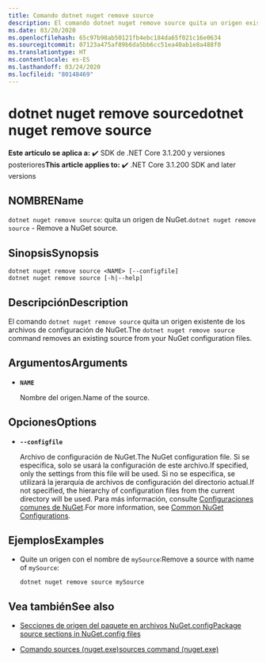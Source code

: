 ```yaml
---
title: Comando dotnet nuget remove source
description: El comando dotnet nuget remove source quita un origen existente de los archivos de configuración de NuGet.
ms.date: 03/20/2020
ms.openlocfilehash: 65c97b98ab50121fb4ebc184da65f021c16e0634
ms.sourcegitcommit: 07123a475af89b6da5bb6cc51ea40ab1e8a488f0
ms.translationtype: HT
ms.contentlocale: es-ES
ms.lasthandoff: 03/24/2020
ms.locfileid: "80148469"
---
```

# <a name="dotnet-nuget-remove-source"></a><span data-ttu-id="b0e21-103">dotnet nuget remove source</span><span class="sxs-lookup"><span data-stu-id="b0e21-103">dotnet nuget remove source</span></span>

<span data-ttu-id="b0e21-104">**Este artículo se aplica a:** ✔️ SDK de .NET Core 3.1.200 y versiones posteriores</span><span class="sxs-lookup"><span data-stu-id="b0e21-104">**This article applies to:** ✔️ .NET Core 3.1.200 SDK and later versions</span></span>

## <a name="name"></a><span data-ttu-id="b0e21-105">NOMBRE</span><span class="sxs-lookup"><span data-stu-id="b0e21-105">Name</span></span>

<span data-ttu-id="b0e21-106">`dotnet nuget remove source`: quita un origen de NuGet.</span><span class="sxs-lookup"><span data-stu-id="b0e21-106">`dotnet nuget remove source` - Remove a NuGet source.</span></span>

## <a name="synopsis"></a><span data-ttu-id="b0e21-107">Sinopsis</span><span class="sxs-lookup"><span data-stu-id="b0e21-107">Synopsis</span></span>

```dotnetcli
dotnet nuget remove source <NAME> [--configfile]
dotnet nuget remove source [-h|--help]
```

## <a name="description"></a><span data-ttu-id="b0e21-108">Descripción</span><span class="sxs-lookup"><span data-stu-id="b0e21-108">Description</span></span>

<span data-ttu-id="b0e21-109">El comando `dotnet nuget remove source` quita un origen existente de los archivos de configuración de NuGet.</span><span class="sxs-lookup"><span data-stu-id="b0e21-109">The `dotnet nuget remove source` command removes an existing source from your NuGet configuration files.</span></span>

## <a name="arguments"></a><span data-ttu-id="b0e21-110">Argumentos</span><span class="sxs-lookup"><span data-stu-id="b0e21-110">Arguments</span></span>

- **`NAME`**

  <span data-ttu-id="b0e21-111">Nombre del origen.</span><span class="sxs-lookup"><span data-stu-id="b0e21-111">Name of the source.</span></span>

## <a name="options"></a><span data-ttu-id="b0e21-112">Opciones</span><span class="sxs-lookup"><span data-stu-id="b0e21-112">Options</span></span>

- **`--configfile`**

  <span data-ttu-id="b0e21-113">Archivo de configuración de NuGet.</span><span class="sxs-lookup"><span data-stu-id="b0e21-113">The NuGet configuration file.</span></span> <span data-ttu-id="b0e21-114">Si se especifica, solo se usará la configuración de este archivo.</span><span class="sxs-lookup"><span data-stu-id="b0e21-114">If specified, only the settings from this file will be used.</span></span> <span data-ttu-id="b0e21-115">Si no se especifica, se utilizará la jerarquía de archivos de configuración del directorio actual.</span><span class="sxs-lookup"><span data-stu-id="b0e21-115">If not specified, the hierarchy of configuration files from the current directory will be used.</span></span> <span data-ttu-id="b0e21-116">Para más información, consulte [Configuraciones comunes de NuGet](https://docs.microsoft.com/nuget/consume-packages/configuring-nuget-behavior).</span><span class="sxs-lookup"><span data-stu-id="b0e21-116">For more information, see [Common NuGet Configurations](https://docs.microsoft.com/nuget/consume-packages/configuring-nuget-behavior).</span></span>

## <a name="examples"></a><span data-ttu-id="b0e21-117">Ejemplos</span><span class="sxs-lookup"><span data-stu-id="b0e21-117">Examples</span></span>

- <span data-ttu-id="b0e21-118">Quite un origen con el nombre de `mySource`:</span><span class="sxs-lookup"><span data-stu-id="b0e21-118">Remove a source with name of `mySource`:</span></span>

  ```dotnetcli
  dotnet nuget remove source mySource
  ```

## <a name="see-also"></a><span data-ttu-id="b0e21-119">Vea también</span><span class="sxs-lookup"><span data-stu-id="b0e21-119">See also</span></span>

- [<span data-ttu-id="b0e21-120">Secciones de origen del paquete en archivos NuGet.config</span><span class="sxs-lookup"><span data-stu-id="b0e21-120">Package source sections in NuGet.config files</span></span>](/nuget/reference/nuget-config-file#package-source-sections)

- [<span data-ttu-id="b0e21-121">Comando sources (nuget.exe)</span><span class="sxs-lookup"><span data-stu-id="b0e21-121">sources command (nuget.exe)</span></span>](/nuget/reference/cli-reference/cli-ref-sources)
